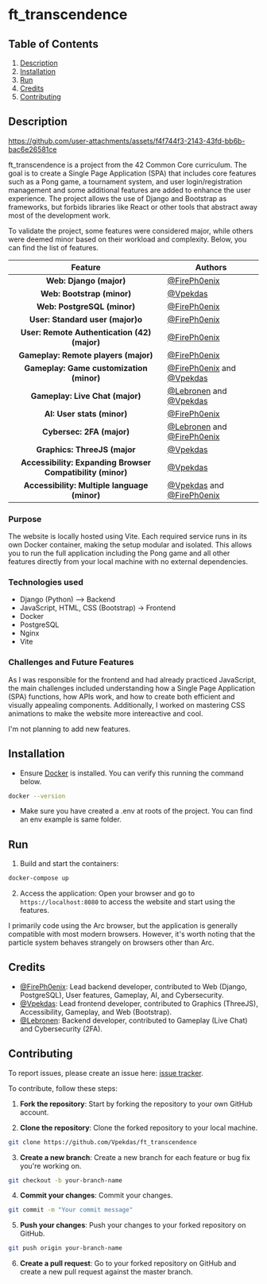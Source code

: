 [@FirePh0enix]: https://github.com/FirePh0enix
[@Vpekdas]: https://github.com/Vpekdas
[@Lebronen]: https://github.com/Lebronen

# ft_transcendence

## Table of Contents
1. [Description](#description)
2. [Installation](#installation)
3. [Run](#run)
4. [Credits](#credits)
5. [Contributing](#contributing)

## Description

https://github.com/user-attachments/assets/f4f744f3-2143-43fd-bb6b-bac6e26581ce

ft_transcendence is a project from the 42 Common Core curriculum. The goal is to create a Single Page Application (SPA) that includes core features such as a Pong game, a tournament system, and user login/registration management and some additional features are added to enhance the user experience. The project allows the use of Django and Bootstrap as frameworks, but forbids libraries like React or other tools that abstract away most of the development work.

To validate the project, some features were considered major, while others were deemed minor based on their workload and complexity. Below, you can find the list of features.

| **Feature** | **Authors** |
|:-----------:|-------------|
| **Web: Django (major)** | [@FirePh0enix] |
| **Web: Bootstrap (minor)** | [@Vpekdas] |
| **Web: PostgreSQL (minor)** | [@FirePh0enix] |
| **User: Standard user (major)o** | [@FirePh0enix] |
| **User: Remote Authentication (42) (major)** | [@FirePh0enix] |
| **Gameplay: Remote players (major)** | [@FirePh0enix] |
| **Gameplay: Game customization (minor)** | [@FirePh0enix] and [@Vpekdas] |
| **Gameplay: Live Chat (major)** | [@Lebronen] and [@Vpekdas] |
| **AI: User stats (minor)** | [@FirePh0enix] |
| **Cybersec: 2FA (major)** | [@Lebronen] and [@FirePh0enix] |
| **Graphics: ThreeJS (major** | [@Vpekdas] |
| **Accessibility: Expanding Browser Compatibility (minor)** | [@Vpekdas] |
| **Accessibility: Multiple language (minor)** | [@Vpekdas] and [@FirePh0enix]|

### Purpose

The website is locally hosted using Vite. Each required service runs in its own Docker container, making the setup modular and isolated. This allows you to run the full application including the Pong game and all other features directly from your local machine with no external dependencies.

### Technologies used

- Django (Python) –> Backend 
- JavaScript, HTML, CSS (Bootstrap) -> Frontend
- Docker
- PostgreSQL
- Nginx
- Vite

### Challenges and Future Features

As I was responsible for the frontend and had already practiced JavaScript, the main challenges included understanding how a Single Page Application (SPA) functions, how APIs work, and how to create both efficient and visually appealing components. Additionally, I worked on mastering CSS animations to make the website more intereactive and cool.

I'm not planning to add new features.

## Installation

- Ensure [Docker](https://www.docker.com/) is installed. You can verify this running the command below.
```bash
docker --version
```
- Make sure you have created a .env at roots of the project. You can find an env example is same folder.

## Run

1. Build and start the containers:
```bash
docker-compose up
```

2. Access the application:
Open your browser and go to `https://localhost:8080` to access the website and start using the features.

I primarily code using the Arc browser, but the application is generally compatible with most modern browsers. However, it's worth noting that the particle system behaves strangely on browsers other than Arc.

## Credits

- [@FirePh0enix]: Lead backend developer, contributed to Web (Django, PostgreSQL), User features, Gameplay, AI, and Cybersecurity.
- [@Vpekdas]: Lead frontend developer, contributed to Graphics (ThreeJS), Accessibility, Gameplay, and Web (Bootstrap).
- [@Lebronen]: Backend developer, contributed to Gameplay (Live Chat) and Cybersecurity (2FA).

## Contributing

To report issues, please create an issue here:  [issue tracker](https://github.com/Vpekdas/philosophers/issues).

To contribute, follow these steps:

1. **Fork the repository**: Start by forking the repository to your own GitHub account.

2. **Clone the repository**: Clone the forked repository to your local machine.
```bash
git clone https://github.com/Vpekdas/ft_transcendence
```

3. **Create a new branch**: Create a new branch for each feature or bug fix you're working on.
```bash
git checkout -b your-branch-name
```

4. **Commit your changes**: Commit your changes.
```bash
git commit -m "Your commit message"
```

5. **Push your changes**: Push your changes to your forked repository on GitHub.
```bash
git push origin your-branch-name
```

6. **Create a pull request**: Go to your forked repository on GitHub and create a new pull request against the master branch.
